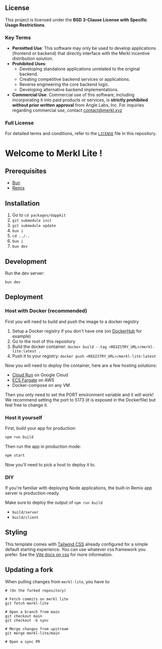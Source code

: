 
## License

This project is licensed under the **BSD 3-Clause License with Specific Usage Restrictions**.

### Key Terms

- **Permitted Use**: This software may only be used to develop applications (frontend or backend) that directly interface with the Merkl incentive distribution solution.
- **Prohibited Uses**:
  - Developing standalone applications unrelated to the original backend.
  - Creating competitive backend services or applications.
  - Reverse engineering the core backend logic.
  - Developing alternative backend implementations.
- **Commercial Use**: Commercial use of this software, including incorporating it into paid products or services, is **strictly prohibited without prior written approval** from Angle Labs, Inc. For inquiries regarding commercial use, contact [contact@merkl.xyz](contact@merkl.xyz)

### Full License

For detailed terms and conditions, refer to the [`LICENSE`](./LICENSE) file in this repository.


# Welcome to Merkl Lite !

## Prerequisites
- [Bun](https://bun.sh/)
- [Remix](https://remix.run/docs)

## Installation

1. Go to `cd packages/dappkit`
2. `git submodule init`
3. `git submodule update`
4. `bun i`
5. `cd ../..`
6. `bun i`
7. `bun dev`

## Development

Run the dev server:

```shellscript
bun dev
```


## Deployment

### Host with Docker (recommended)

First you will need to build and push the image to a docker registry

1. Setup a Docker registry if you don't have one (on [DockerHub](https://hub.docker.com/) for example)
2. Go to the root of this repository
3. Build the docker container: `docker build --tag <REGISTRY_URL>/merkl-lite:latest .`
4. Push it to your registry: `docker push <REGISTRY_URL>/merkl-lite:latest`

Now you will need to deploy the container, here are a few hosting solutions:

- [Cloud Run](https://cloud.google.com/run) on Google Cloud
- [ECS Fargate](https://docs.aws.amazon.com/AmazonECS/latest/developerguide/AWS_Fargate.html) on AWS
- Docker-compose on any VM

Then you only need to set the PORT environment variable and it will work! We recommend setting the port to 5173 (it is exposed in the Dockerfile) but feel free to change it.

### Host it yourself

First, build your app for production:

```sh
npm run build
```

Then run the app in production mode:

```sh
npm start
```

Now you'll need to pick a host to deploy it to.

### DIY

If you're familiar with deploying Node applications, the built-in Remix app server is production-ready.

Make sure to deploy the output of `npm run build`

- `build/server`
- `build/client`

## Styling

This template comes with [Tailwind CSS](https://tailwindcss.com/) already configured for a simple default starting experience. You can use whatever css framework you prefer. See the [Vite docs on css](https://vitejs.dev/guide/features.html#css) for more information.

## Updating a fork

When pulling changes from `merkl-lite`, you have to:

```
# (On the forked repository)

# Fetch commits on merkl lite
git fetch merkl-lite

# Open a branch from main
git checkout main
git checkout -b sync

# Merge changes from upstream
git merge merkl-lite/main

# Open a sync PR
```
